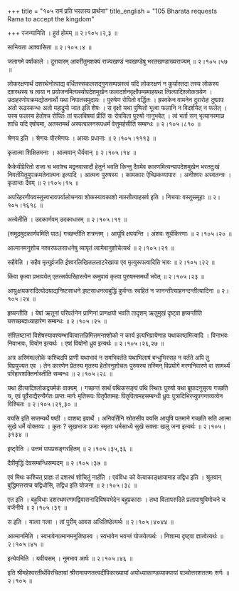 +++
title = "१०५ रामं प्रति भरतस्य प्रार्थना"
title_english = "105 Bharata requests Rama to accept the kingdom"

+++
रजन्यामिति । हुतं होमम्  ॥  २।१०५।२,३  ॥   

  

सान्त्विता आश्वासिता  ॥  २।१०५।४  ॥   

  

जलागमे वर्षाकाले । दुरावारम् आवरीतुमशक्यं राज्यखण्डं नवखण्डेषु भरतखण्डाख्यराज्यम्  ॥  २।१०५।५७  ॥   

  

लोकरक्षणार्थं दशरथेनोत्पाद्य वर्धितस्सकलसद्गुणसम्पन्नस्त्वं यदि लोकरक्षणं न कुर्यास्तदा तस्य लोकस्य दशरथस्य च त्वया न प्रयोजनमित्यस्योपदेशमुखेन फलादर्शनवृक्षौपम्यमाहयथा त्वित्यादिश्लोकत्रयेण । उदाहरणोपक्रमद्योतनार्थो यथा निपातसमुदायः । पुरुषेण रोपितो वर्द्धितः । ह्रस्वकेन वामनेन दुरारोहः दुष्प्रापः अतो रूढस्कन्धः अतो महाद्रुमो जात इति शेषः । स वृक्षो यथा पुष्पितो भूत्वा फलानि न विदर्शयेत् न फलेत् । यस्य फलस्य हेतोश्च रोपितः तां फलविषयां प्रीतिं सः रोपयिता पुरुषो नानुभवेत् । त्वं भर्ता सन् भृत्यानस्मान्न शाधि यदि एषोपमा, अतस्तमर्थं अस्पत्पालनरूपधर्मं वेत्तुमर्हसीति सम्बन्धः  ॥  २।१०५।८१०  ॥   

  

श्रेणय इति । श्रेणयः पौरश्रेणयः । अग्र्याः प्रधानाः  ॥  २।१०५।१११३  ॥   

  

कृतात्मा शिक्षितमनाः । आत्मवान् धैर्यवान्  ॥  २।१०५।१४  ॥   

  

कैकेयीप्रेरितो राजा च भवांश्च मद्वनवासादौ हेतुर्न भवति किन्तु दैवमेव कारणमित्यन्यापदेशमुखेन भरतदुःखं निवर्तयितुमुपक्रमतेनात्मनः इत्यादि । आत्मनः पुरुषस्य । कामकारः ऐच्छिकव्यापारः । अनीश्वरः अस्वतन्त्रः । कृतान्तः दैवम्  ॥  २।१०५।१५  ॥   

  

अपरिहरणीयवस्तुस्वभावपर्यालोचनया शोकस्यावकाशो नास्तीत्याहसर्व इति । निचयाः वस्तुसमूहाः  ॥  २।१०५।१६१८  ॥   

  

अत्येतीति । उदकार्णवम् उदकाधारम्  ॥  २।१०५।१९  ॥   

  

(समुद्रमुदकार्णवमिति पाठः) गच्छन्तीति शत्रन्तम् । आयूंषि क्षपयन्ति । अंशवः सूर्यकिरणाः  ॥  २।१०५।२०  ॥   

  

आत्मानमनुशोच नश्वरफलसाधनेषु व्यापृतं त्वामेवानुशोचेत्यर्थ  ॥  २।१०५।२१  ॥   

  

सहैवेति । सहैव मृत्युर्व्रजति ईश्वरलिखितललाटरेखाया एव मृत्युरूपत्वादिति भावः  ॥  २।१०५।२२  ॥   

  

किंवा कृत्वा प्रभावयेत् एतत्सर्वपरिहारत्वेन कमुपायं कृत्वा पुरुषस्समर्थो भवेत्  ॥  २।१०५।२३  ॥   

  

आयुःक्षयकरादित्योदयाद्यनिष्टसाधने इष्टसाधनत्वबुद्धिं कुर्वन्तः स्वहितं न जानन्तीत्याहनन्दन्तीत्यादिना  ॥  २।१०५।२४  ॥   

  

हृष्यन्तीति । येषां ऋतूनां परिवर्तनेन प्राणिनां प्राणक्षयो भवति तादृशम् ऋतुमुखं दृष्ट्वा हृष्यन्तीति यत्तच्छब्दाध्याहारेण सम्बन्धः  ॥  २।१०५।२५  ॥   

  

संश्लिष्टानां विशेषस्यावश्यम्भावित्वात्तन्निमित्तमनश्शोको न कार्य इत्यभिप्रायेणाह यथाकाष्ठमित्यादि । विनाभवः निवाभावः, वियोग इत्यर्थः । एषां वियोगो ध्रुव इत्यर्थः  ॥  २।१०५।२६,२७  ॥   

  

अत्र अस्मिंमल्लोके कश्चिदपि प्राणी यथाभावं न समभिवर्तते यथाभिलाषं बन्धुभिस्सह न वर्तते अपि तु विप्रयुज्यत एव । तेन कारणेन प्रेतस्य मृतस्य हेतोरनुशोचतः पुरुषस्य तस्मिन् विप्रयोगे मरणनिवारणे वा सामर्थ्यं परिहारशक्तिर्नास्तीति सम्बन्धः  ॥  २।१०५।२८  ॥   

  

यथा हीत्यादिश्लोकद्वयमेकं वाक्यम् । गच्छन्तं सार्थं पथिकसङ्घं पथि स्थितः पुरुषो यथा ब्रूयादनुसृत्य गच्छति च, एवं पूर्वैराद्यैरन्यैर्गतः प्राप्तः मार्गः मृतिरूपः पितृपैतामहः पितृपितामहसम्बन्धी ध्रुवः पुत्रादिभिरप्युपगन्तव्यत्वेन विश्चितः  ॥  २।१०५।२९,३०  ॥   

  

वयसि इति सप्तम्यर्थे षष्ठी । वाशब्द इवार्थे । अनिवर्तिनि स्रोतसीव वयसि आयुषि पतमाने गच्छति सति आत्मा सुखे धर्मे योक्तव्यः । कुतः ? सुखभाजः प्रजाः स्मृताः धर्मसाध्ये सुखे सक्ताः खलु जना इत्यर्थः  ॥  २।१०५।३१३४  ॥   

  

इष्ट्वेति । उत्तमं पापप्रसङ्गरहितम्  ॥  २।१०५।३५,३६  ॥   

  

दैवीमृद्धिं देवसम्बन्धिसम्पदम्  ॥  २।१०५।३७  ॥   

  

एवं मिथः कश्चित् प्राज्ञः तं दशरथं शोचितुं नार्हति । एवंविधः को वेत्याकाङ्क्षायामाह तद्विध इति । श्रुतवान् बुद्धिमत्तरश्च यद्विधोसि, तद्विध इति योजना  ॥  २।१०५।३८  ॥   

  

एत इति । बहुविधाः दशरथमरणमद्विवासनादिविषयभेदेन बहुप्रकाराः । तथा विलापरुदिते प्रलापाश्रुविमोचने च वर्जनीये  ॥  २।१०५।३९  ॥   

  

स इति । यात्वा गत्वा । तां पुरीम् आवस अधितिष्ठेत्यर्थः  ॥  २।१०५।४०४४  ॥   

  

आत्मानमिति । स्वभावेनात्मानमनुतिष्ठस्व । स्वभावेन भवन्तं योजयेत्यर्थः । निशाम्य दृष्ट्वा ज्ञात्वेत्यर्थः  ॥  २।१०५।४५  ॥   

  

इत्येवमिति । यवीयसम् । नुमभाव आर्षः  ॥  २।१०५।४६  ॥   

  

इति श्रीमहेश्वरतीर्थविरचितायां श्रीरामायणतत्त्वदीपिकाख्यायां अयोध्याकाण्डव्याक्यायां पञ्चोत्तरशततमः सर्गः  ॥  २।१०५  ॥   

  

  


